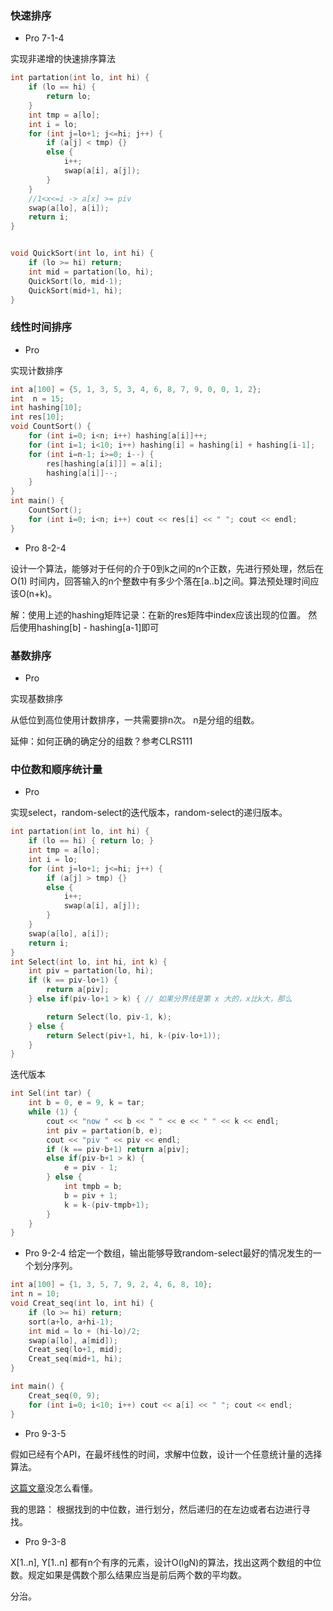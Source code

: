 
### 快速排序

- Pro 7-1-4

实现非递增的快速排序算法

```C++
int partation(int lo, int hi) {
    if (lo == hi) {
        return lo;
    }
    int tmp = a[lo];
    int i = lo;
    for (int j=lo+1; j<=hi; j++) {
        if (a[j] < tmp) {}
        else {
            i++;
            swap(a[i], a[j]);
        }
    }
    //1<x<=i -> a[x] >= piv
    swap(a[lo], a[i]);
    return i;
}


void QuickSort(int lo, int hi) {
    if (lo >= hi) return;
    int mid = partation(lo, hi);
    QuickSort(lo, mid-1);
    QuickSort(mid+1, hi);
}
```
### 线性时间排序

- Pro 

实现计数排序
```C++
int a[100] = {5, 1, 3, 5, 3, 4, 6, 8, 7, 9, 0, 0, 1, 2};
int  n = 15;
int hashing[10];
int res[10];
void CountSort() {
    for (int i=0; i<n; i++) hashing[a[i]]++;
    for (int i=1; i<10; i++) hashing[i] = hashing[i] + hashing[i-1];
    for (int i=n-1; i>=0; i--) {
        res[hashing[a[i]]] = a[i];
        hashing[a[i]]--;
    }
}
int main() {
    CountSort();
    for (int i=0; i<n; i++) cout << res[i] << " "; cout << endl;
}
```
- Pro 8-2-4

设计一个算法，能够对于任何的介于0到k之间的n个正数，先进行预处理，然后在 O(1) 时间内，回答输入的n个整数中有多少个落在[a..b]之间。算法预处理时间应该O(n+k)。

解：使用上述的hashing矩阵记录：在新的res矩阵中index应该出现的位置。
然后使用hashing[b] - hashing[a-1]即可

### 基数排序

- Pro

实现基数排序

从低位到高位使用计数排序，一共需要排n次。
n是分组的组数。

延伸：如何正确的确定分的组数？参考CLRS111


### 中位数和顺序统计量

- Pro

实现select，random-select的迭代版本，random-select的递归版本。
```C++
int partation(int lo, int hi) {
    if (lo == hi) { return lo; }
    int tmp = a[lo];
    int i = lo;
    for (int j=lo+1; j<=hi; j++) {
        if (a[j] > tmp) {}
        else {
            i++;
            swap(a[i], a[j]);
        }
    }
    swap(a[lo], a[i]);
    return i;
}
int Select(int lo, int hi, int k) {
    int piv = partation(lo, hi);
    if (k == piv-lo+1) {
        return a[piv];
    } else if(piv-lo+1 > k) { // 如果分界线是第 x 大的，x比k大，那么

        return Select(lo, piv-1, k);
    } else {
        return Select(piv+1, hi, k-(piv-lo+1));
    }
}
```

迭代版本

```C++
int Sel(int tar) {
    int b = 0, e = 9, k = tar;
    while (1) {
        cout << "now " << b << " " << e << " " << k << endl;
        int piv = partation(b, e);
        cout << "piv " << piv << endl;
        if (k == piv-b+1) return a[piv];
        else if(piv-b+1 > k) {
            e = piv - 1;
        } else {
            int tmpb = b;
            b = piv + 1;
            k = k-(piv-tmpb+1);
        }
    }
}
```
- Pro 9-2-4
给定一个数组，输出能够导致random-select最好的情况发生的一个划分序列。
```C++
int a[100] = {1, 3, 5, 7, 9, 2, 4, 6, 8, 10};
int n = 10;
void Creat_seq(int lo, int hi) {
    if (lo >= hi) return;
    sort(a+lo, a+hi-1);
    int mid = lo + (hi-lo)/2;
    swap(a[lo], a[mid]);
    Creat_seq(lo+1, mid);
    Creat_seq(mid+1, hi);
}

int main() {
    Creat_seq(0, 9);
    for (int i=0; i<10; i++) cout << a[i] << " "; cout << endl;
}
```

- Pro 9-3-5

假如已经有个API，在最坏线性的时间，求解中位数，设计一个任意统计量的选择算法。

[这篇文章](http://blog.csdn.net/z84616995z/article/details/18889535)没怎么看懂。

我的思路：
根据找到的中位数，进行划分，然后递归的在左边或者右边进行寻找。


- Pro 9-3-8

X[1..n], Y[1..n] 都有n个有序的元素，设计O(lgN)的算法，找出这两个数组的中位数。规定如果是偶数个那么结果应当是前后两个数的平均数。

分治。